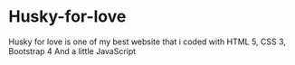 # Husky-for-love
Husky for love is one of my best website that i coded with HTML 5, CSS 3, Bootstrap 4 And a little JavaScript
